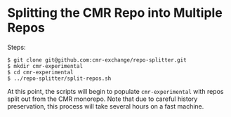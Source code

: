 # Splitting the CMR Repo into Multiple Repos

Steps:

```
$ git clone git@github.com:cmr-exchange/repo-splitter.git
$ mkdir cmr-experimental
$ cd cmr-experimental
$ ../repo-splitter/split-repos.sh
```

At this point, the scripts will begin to populate `cmr-experimental` with repos
split out from the CMR monorepo. Note that due to careful history preservation,
this process will take several hours on a fast machine.
